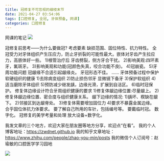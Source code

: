 ```yaml
---
title: 冠修复不可忽视的细枝末节
date: 2021-04-27 03:54:06
tags: [口腔修复, 全冠, 牙体预备, 网课]
categories: 口腔修复
---
```

网课的笔记
![](https://zymblog-1258069789.cos.ap-chengdu.myqcloud.com/blog0245-crown/Screenshot_2021-04-26-19-27-08-253_com.tencent.mm.jpg)

冠修复前思考——为什么要做冠?
考虑要素
缺损范围、固位特性、抗力特性。
全冠受力对牙体组织产生压应力，防止牙折裂的可能性最大。嵌体对牙齿产生拉应力，高嵌体好一些。
1)根管治疗后
牙齿劈裂，侧方牙合干扰。
2)影响美观:四环素牙，氟斑牙。
3)影响美观和功能(冠颜色失真，咬合功能不良)。
4)冠崩瓷。
5)牙周功能问题
冠龈缘不合适引起龈缘炎。
牙冠形态不佳。
……
牙体预备过程中保护软硬组织的健康
1)去除病变组织
2)防止损伤邻牙
显微镜下备牙
3)保护软组织
4)适当磨除牙体组织
5)预防减少继发龋，边缘光滑，扩展到自洁区。
6)临时冠保护。
修复体边缘设计符合牙周组织健康的要求
1)修复体龈边缘位置:尽量龈上。
2)修复体龈边缘位置、密合度与组织健康关系。
龈下边缘的情况:
1)龋坏、楔缺在龈下。
2)邻接区到达龈脊处。
3)修复体需要增加固位力
4)要求不暴露金属边缘。
合乎固位体抗力体要求。
要了解自己所用的车针，包括编号等。
要戴临时冠。
数字化。
冠修复的美学考量和处理
放大设备+数字化。








我发文章的三个地方，欢迎大家在朋友圈等地方分享，欢迎点“在看”。
我的个人博客地址：https://zwdnet.github.io
我的知乎文章地址： https://www.zhihu.com/people/zhao-you-min/posts
我的微信个人订阅号：赵瑜敏的口腔医学学习园地




![](https://zymblog-1258069789.cos.ap-chengdu.myqcloud.com/other/wx.jpg)
